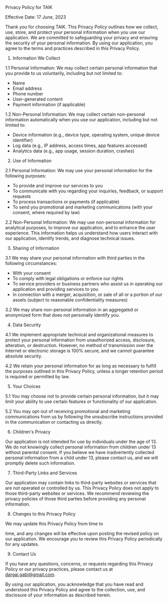 Privacy Policy for TAIK

Effective Date: 17 June, 2023

Thank you for choosing TAIK. This Privacy Policy outlines how we collect, use, store, and protect your personal information when you use our application. We are committed to safeguarding your privacy and ensuring the security of your personal information. By using our application, you agree to the terms and practices described in this Privacy Policy.

1. Information We Collect

1.1 Personal Information: We may collect certain personal information that you provide to us voluntarily, including but not limited to:
   - Name
   - Email address
   - Phone number
   - User-generated content
   - Payment information (if applicable)

1.2 Non-Personal Information: We may collect certain non-personal information automatically when you use our application, including but not limited to:
   - Device information (e.g., device type, operating system, unique device identifier)
   - Log data (e.g., IP address, access times, app features accessed)
   - Analytics data (e.g., app usage, session duration, crashes)

2. Use of Information

2.1 Personal Information: We may use your personal information for the following purposes:
   - To provide and improve our services to you
   - To communicate with you regarding your inquiries, feedback, or support requests
   - To process transactions or payments (if applicable)
   - To send you promotional and marketing communications (with your consent, where required by law)

2.2 Non-Personal Information: We may use non-personal information for analytical purposes, to improve our application, and to enhance the user experience. This information helps us understand how users interact with our application, identify trends, and diagnose technical issues.

3. Sharing of Information

3.1 We may share your personal information with third parties in the following circumstances:
   - With your consent
   - To comply with legal obligations or enforce our rights
   - To service providers or business partners who assist us in operating our application and providing services to you
   - In connection with a merger, acquisition, or sale of all or a portion of our assets (subject to reasonable confidentiality measures)

3.2 We may share non-personal information in an aggregated or anonymized form that does not personally identify you.

4. Data Security

4.1 We implement appropriate technical and organizational measures to protect your personal information from unauthorized access, disclosure, alteration, or destruction. However, no method of transmission over the Internet or electronic storage is 100% secure, and we cannot guarantee absolute security.

4.2 We retain your personal information for as long as necessary to fulfill the purposes outlined in this Privacy Policy, unless a longer retention period is required or permitted by law.

5. Your Choices

5.1 You may choose not to provide certain personal information, but it may limit your ability to use certain features or functionality of our application.

5.2 You may opt-out of receiving promotional and marketing communications from us by following the unsubscribe instructions provided in the communication or contacting us directly.

6. Children's Privacy

Our application is not intended for use by individuals under the age of 13. We do not knowingly collect personal information from children under 13 without parental consent. If you believe we have inadvertently collected personal information from a child under 13, please contact us, and we will promptly delete such information.

7. Third-Party Links and Services

Our application may contain links to third-party websites or services that are not operated or controlled by us. This Privacy Policy does not apply to those third-party websites or services. We recommend reviewing the privacy policies of those third parties before providing any personal information.

8. Changes to this Privacy Policy

We may update this Privacy Policy from time to

 time, and any changes will be effective upon posting the revised policy on our application. We encourage you to review this Privacy Policy periodically for any updates.

9. Contact Us

If you have any questions, concerns, or requests regarding this Privacy Policy or our privacy practices, please contact us at dargai.gabi@gmail.com.

By using our application, you acknowledge that you have read and understood this Privacy Policy and agree to the collection, use, and disclosure of your information as described herein.
